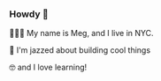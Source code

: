 ### Howdy 👋

👩🏻‍💻  My name is Meg, and I live in NYC. 

💫  I'm jazzed about building cool things

🤓  and I love learning!

<!--
**meg-schneider/meg-schneider** is a ✨ _special_ ✨ repository because its `README.md` (this file) appears on your GitHub profile.

Here are some ideas to get you started:

- 🔭 I’m currently working on ...
- 🌱 I’m currently learning ...
- 👯 I’m looking to collaborate on ...
- 🤔 I’m looking for help with ...
- 💬 Ask me about ...
- 📫 How to reach me: ...
- 😄 Pronouns: ...
- ⚡ Fun fact: ...
-->

